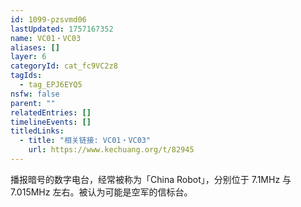 ```yaml
---
id: 1099-pzsvmd06
lastUpdated: 1757167352
name: VC01・VC03
aliases: []
layer: 6
categoryId: cat_fc9VC2z8
tagIds:
  - tag_EPJ6EYQ5
nsfw: false
parent: ""
relatedEntries: []
timelineEvents: []
titledLinks:
  - title: "相关链接: VC01・VC03"
    url: https://www.kechuang.org/t/82945
---
```


播报暗号的数字电台，经常被称为「China Robot」，分别位于 7.1MHz 与 7.015MHz 左右。被认为可能是空军的信标台。